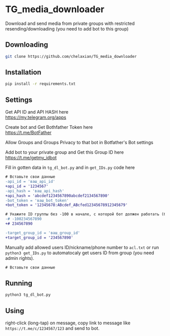 # TG_media_downloader
Download and send media from private groups with restricted resending/downloading (you need to add bot to this group)

## Downloading
```bash
git clone https://github.com/chelaxian/TG_media_downloader
```

## Installation
```bash
pip install -r requirements.txt
```
## Settings

Get API ID and API HASH here \
https://my.telegram.org/apps

Create bot and Get Bothfather Token here \
https://t.me/BotFather

Allow Groups and Groups Privacy to that bot in Botfather's Bot settings 

Add bot to your private group and Get this Group ID here \
https://t.me/getmy_idbot

Fill in gotten data in `tg_dl_bot.py` and in `get_IDs.py` code here
```diff
# Вставьте свои данные
-api_id = 'ваш_api_id'
+api_id = '1234567'
-api_hash = 'ваш_api_hash'
+api_hash = 'abcdef1234567890abcdef2134567890'
-bot_token = 'ваш_bot_token'
+bot_token = '12345678:ABcdef_ABcfed12345678912345679'

# Укажите ID группы без -100 в начале, с которой бот должен работать (бот должен быть её членом)
-# -100234567890
+# 234567890

-target_group_id = 'ваш_group_id'
+target_group_id = '234567890'
```

Manually add allowed users ID/nickname/phone number to `acl.txt` or run `python3 get_IDs.py` to automatocaly get users ID from group (you need admin rights).
```diff
# Вставьте свои данные

```

## Running
```bash
python3 tg_dl_bot.py
```
## Using

right-click (long-tap) on message, copy link to message like `https://t.me/c/1234567/123` and send to bot.
